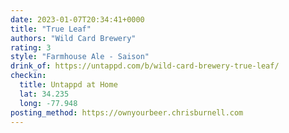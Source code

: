 ```yaml
---
date: 2023-01-07T20:34:41+0000
title: "True Leaf"
authors: "Wild Card Brewery"
rating: 3
style: "Farmhouse Ale - Saison"
drink_of: https://untappd.com/b/wild-card-brewery-true-leaf/
checkin:
  title: Untappd at Home
  lat: 34.235
  long: -77.948
posting_method: https://ownyourbeer.chrisburnell.com
---
```

